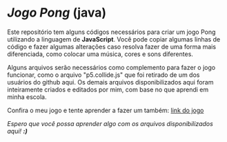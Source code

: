 # _Jogo Pong_ (java)
Este repositório tem alguns códigos necessários para criar um jogo Pong utilizando a linguagem
de **JavaScript**.
Você pode copiar algumas linhas de código e fazer algumas alterações caso resolva fazer de uma
forma mais diferenciada, como colocar uma música, cores e sons diferentes.

Alguns arquivos serão necessários como complemento para fazer o jogo funcionar, como o arquivo
"p5.collide.js" que foi retirado de um dos usuários do github aqui. Os demais arquivos disponibilizados
aqui foram inteiramente criados e editados por mim, com base no que aprendi em minha escola.

Confira o meu jogo e tente aprender a fazer um também: [link do jogo](https://editor.p5js.org/oliveira.izaac/sketches/UPPSkuk1e)

_Espero que você possa aprender algo com os arquivos disponibilizados aqui! **:)**_
